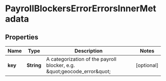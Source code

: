 

# PayrollBlockersErrorErrorsInnerMetadata


## Properties

| Name | Type | Description | Notes |
|------------ | ------------- | ------------- | -------------|
|**key** | **String** | A categorization of the payroll blocker, e.g. \&quot;geocode_error\&quot; |  [optional] |



